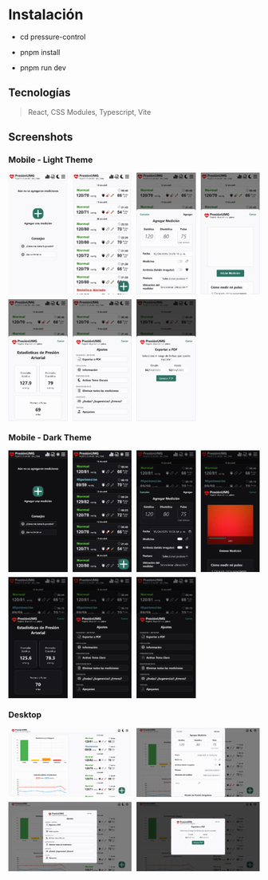 # Instalación

-   cd pressure-control

-   pnpm install

-   pnpm run dev

## Tecnologías

> React, CSS Modules, Typescript, Vite

## Screenshots

### Mobile - Light Theme

<div style="display: grid; grid-template-columns: repeat(4, 1fr); gap: 10px;">
    <img src="src/assets/screenshots/cap0_mobile.png" width="300" alt="Vista de la aplicación">
    <img src="src/assets/screenshots/cap1_mobile.png" width="300" alt="Vista de la aplicación">
    <img src="src/assets/screenshots/cap2_mobile.png" width="300" alt="Vista de la aplicación">
    <img src="src/assets/screenshots/cap3_mobile.png" width="300" alt="Vista de la aplicación">
    <img src="src/assets/screenshots/cap7_mobile.png" width="300" alt="Vista de la aplicación">
    <img src="src/assets/screenshots/cap4_mobile.png" width="300" alt="Vista de la aplicación">
    <img src="src/assets/screenshots/cap5_mobile.png" width="300" alt="Vista de la aplicación">
</div>

### Mobile - Dark Theme

<div style="display: grid; grid-template-columns: repeat(4, 1fr); gap: 10px;">
    <img src="src/assets/screenshots/dark7_mobile.png" width="300" alt="Vista de la aplicación">
    <img src="src/assets/screenshots/dark0_mobile.png" width="300" alt="Vista de la aplicación">
    <img src="src/assets/screenshots/dark1_mobile.png" width="300" alt="Vista de la aplicación">
    <img src="src/assets/screenshots/dark2_mobile.png" width="300" alt="Vista de la aplicación">
    <img src="src/assets/screenshots/dark3_mobile.png" width="300" alt="Vista de la aplicación">
    <img src="src/assets/screenshots/dark5_mobile.png" width="300" alt="Vista de la aplicación">
    <img src="src/assets/screenshots/dark5_mobile.png" width="300" alt="Vista de la aplicación">
</div>

### Desktop

<div style="display: grid; grid-template-columns: repeat(2, 1fr); gap: 10px;">
    <img src="src/assets/screenshots/cap0_desk.png" width="600" alt="Vista de la aplicación">
    <img src="src/assets/screenshots/cap1_desk.png" width="600" alt="Vista de la aplicación">
    <img src="src/assets/screenshots/cap2_desk.png" width="600" alt="Vista de la aplicación">
    <img src="src/assets/screenshots/cap3_desk.png" width="600" alt="Vista de la aplicación">
</div>
